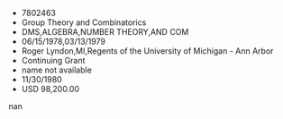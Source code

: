 
* 7802463
* Group Theory and Combinatorics
* DMS,ALGEBRA,NUMBER THEORY,AND COM
* 06/15/1978,03/13/1979
* Roger Lyndon,MI,Regents of the University of Michigan - Ann Arbor
* Continuing Grant
*   name not available
* 11/30/1980
* USD 98,200.00

nan
